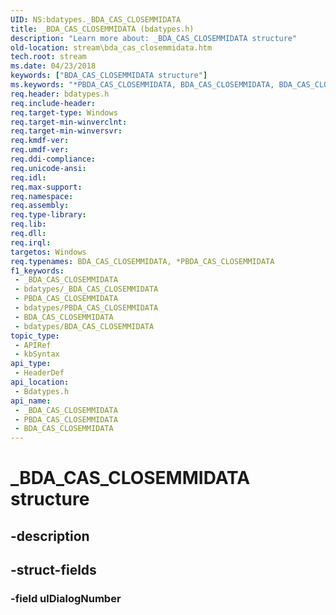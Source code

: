 ```yaml
---
UID: NS:bdatypes._BDA_CAS_CLOSEMMIDATA
title: _BDA_CAS_CLOSEMMIDATA (bdatypes.h)
description: "Learn more about: _BDA_CAS_CLOSEMMIDATA structure"
old-location: stream\bda_cas_closemmidata.htm
tech.root: stream
ms.date: 04/23/2018
keywords: ["BDA_CAS_CLOSEMMIDATA structure"]
ms.keywords: "*PBDA_CAS_CLOSEMMIDATA, BDA_CAS_CLOSEMMIDATA, BDA_CAS_CLOSEMMIDATA structure [Streaming Media Devices], PBDA_CAS_CLOSEMMIDATA, PBDA_CAS_CLOSEMMIDATA structure pointer [Streaming Media Devices], _BDA_CAS_CLOSEMMIDATA, bdatypes/BDA_CAS_CLOSEMMIDATA, bdatypes/PBDA_CAS_CLOSEMMIDATA, stream.bda_cas_closemmidata"
req.header: bdatypes.h
req.include-header: 
req.target-type: Windows
req.target-min-winverclnt: 
req.target-min-winversvr: 
req.kmdf-ver: 
req.umdf-ver: 
req.ddi-compliance: 
req.unicode-ansi: 
req.idl: 
req.max-support: 
req.namespace: 
req.assembly: 
req.type-library: 
req.lib: 
req.dll: 
req.irql: 
targetos: Windows
req.typenames: BDA_CAS_CLOSEMMIDATA, *PBDA_CAS_CLOSEMMIDATA
f1_keywords:
 - _BDA_CAS_CLOSEMMIDATA
 - bdatypes/_BDA_CAS_CLOSEMMIDATA
 - PBDA_CAS_CLOSEMMIDATA
 - bdatypes/PBDA_CAS_CLOSEMMIDATA
 - BDA_CAS_CLOSEMMIDATA
 - bdatypes/BDA_CAS_CLOSEMMIDATA
topic_type:
 - APIRef
 - kbSyntax
api_type:
 - HeaderDef
api_location:
 - Bdatypes.h
api_name:
 - _BDA_CAS_CLOSEMMIDATA
 - PBDA_CAS_CLOSEMMIDATA
 - BDA_CAS_CLOSEMMIDATA
---
```


# _BDA_CAS_CLOSEMMIDATA structure


## -description

## -struct-fields

### -field ulDialogNumber

